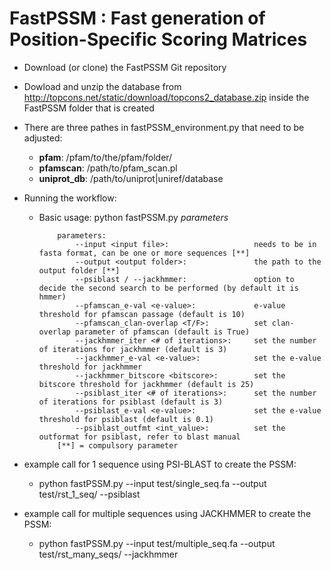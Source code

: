 # FastPSSM : Fast generation of Position-Specific Scoring Matrices

- Download (or clone) the FastPSSM Git repository
- Dowload and unzip the database from http://topcons.net/static/download/topcons2_database.zip inside the FastPSSM folder that is created 
- There are three pathes in fastPSSM_environment.py that need to be adjusted:
  - **pfam**: /pfam/to/the/pfam/folder/
  - **pfamscan**: /path/to/pfam_scan.pl
  - **uniprot_db**: /path/to/uniprot|uniref/database

- Running the workflow:
  - Basic usage: python fastPSSM.py *parameters*

            parameters:
                --input <input file>:                   needs to be in fasta format, can be one or more sequences [**]
                --output <output folder>:               the path to the output folder [**]
                --psiblast / --jackhmmer:               option to decide the second search to be performed (by default it is hmmer)
                --pfamscan_e-val <e-value>:             e-value threshold for pfamscan passage (default is 10)
                --pfamscan_clan-overlap <T/F>:          set clan-overlap parameter of pfamscan (default is True)
                --jackhmmer_iter <# of iterations>:     set the number of iterations for jackhmmer (default is 3)
                --jackhmmer_e-val <e-value>:            set the e-value threshold for jackhmmer
                --jackhmmer_bitscore <bitscore>:        set the bitscore threshold for jackhmmer (default is 25)
                --psiblast_iter <# of iterations>:      set the number of iterations for psiblast (default is 3)
                --psiblast_e-val <e-value>:             set the e-value threshold for psiblast (default is 0.1)
                --psiblast_outfmt <int_value>:          set the outformat for psiblast, refer to blast manual
            [**] = compulsory parameter

- example call for 1 sequence using PSI-BLAST to create the PSSM:
  - python fastPSSM.py --input test/single_seq.fa --output test/rst_1_seq/ --psiblast

- example call for multiple sequences using JACKHMMER to create the PSSM:
  - python fastPSSM.py --input test/multiple_seq.fa --output test/rst_many_seqs/ --jackhmmer
